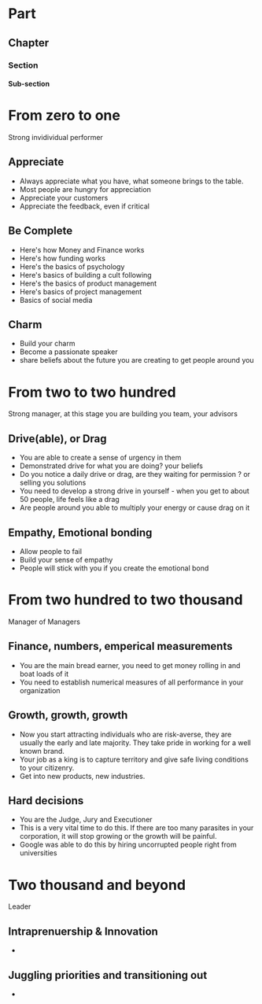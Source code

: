 # Part
## Chapter
### Section
#### Sub-section

# From zero to one
Strong invidividual performer
## Appreciate
- Always appreciate what you have, what someone brings to the table. 
- Most people are hungry for appreciation
- Appreciate your customers
- Appreciate the feedback, even if critical

## Be Complete
- Here's how Money and Finance works
- Here's how funding works
- Here's the basics of psychology
- Here's basics of building a cult following
- Here's the basics of product management
- Here's basics of project management
- Basics of social media

## Charm
- Build your charm
- Become a passionate speaker
- share beliefs about the future you are creating to get people around you

# From two to two hundred
Strong manager, at this stage you are building you team, your advisors
## Drive(able), or Drag
- You are able to create a sense of urgency in them
- Demonstrated drive for what you are doing? your beliefs
- Do you notice a daily drive or drag, are they waiting for permission ? or selling you solutions
- You need to develop a strong drive in yourself - when you get to about 50 people, life feels like a drag
- Are people around you able to multiply your energy or cause drag on it

## Empathy, Emotional bonding
- Allow people to fail
- Build your sense of empathy
- People will stick with you if you create the emotional bond

# From two hundred to two thousand
Manager of Managers
## Finance, numbers, emperical measurements
- You are the main bread earner, you need to get money rolling in and boat loads of it
- You need to establish numerical measures of all performance in your organization

## Growth, growth, growth
- Now you start attracting individuals who are risk-averse, they are usually the early and late majority. They take pride in working for a well known brand.
- Your job as a king is to capture territory and give safe living conditions to your citizenry.
- Get into new products, new industries.

## Hard decisions
- You are the Judge, Jury and Executioner
- This is a very vital time to do this. If there are too many parasites in your corporation, it will stop growing or the growth will be painful.
- Google was able to do this by hiring uncorrupted people right from universities

# Two thousand and beyond
Leader
## Intraprenuership & Innovation
- 

## Juggling priorities and transitioning out
- 
